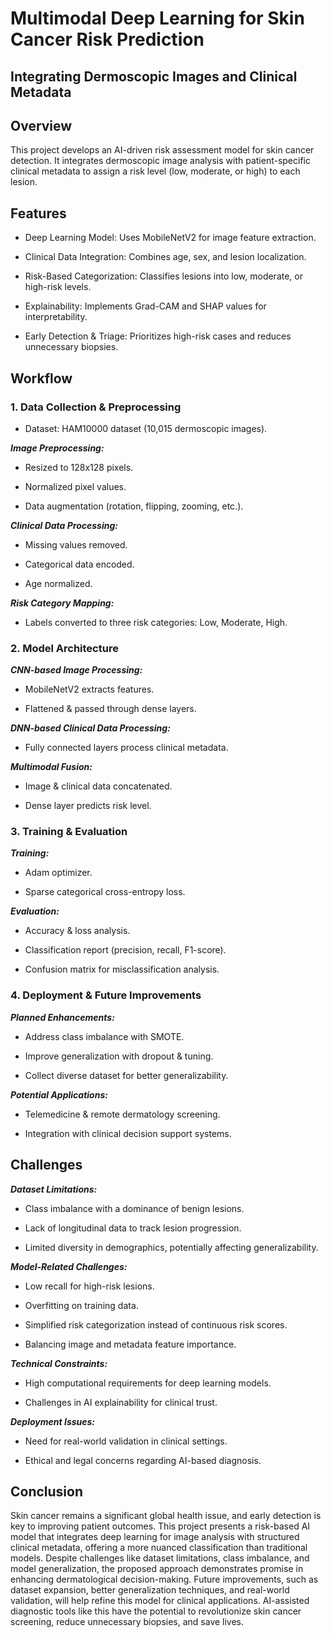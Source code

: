 # Multimodal Deep Learning for Skin Cancer Risk Prediction
## Integrating Dermoscopic Images and Clinical Metadata


## Overview

This project develops an AI-driven risk assessment model for skin cancer detection. It integrates dermoscopic image analysis with patient-specific clinical metadata to assign a risk level (low, moderate, or high) to each lesion.

## Features

* Deep Learning Model: Uses MobileNetV2 for image feature extraction.

* Clinical Data Integration: Combines age, sex, and lesion localization.

* Risk-Based Categorization: Classifies lesions into low, moderate, or high-risk levels.

* Explainability: Implements Grad-CAM and SHAP values for interpretability.

* Early Detection & Triage: Prioritizes high-risk cases and reduces unnecessary biopsies.

## Workflow

### 1. Data Collection & Preprocessing

* Dataset: HAM10000 dataset (10,015 dermoscopic images).

***Image Preprocessing:***

* Resized to 128x128 pixels.

* Normalized pixel values.

* Data augmentation (rotation, flipping, zooming, etc.).

 ***Clinical Data Processing:***

* Missing values removed.

* Categorical data encoded.

* Age normalized.

***Risk Category Mapping:***

* Labels converted to three risk categories: Low, Moderate, High.

### 2. Model Architecture

***CNN-based Image Processing:***

* MobileNetV2 extracts features.

* Flattened & passed through dense layers.

***DNN-based Clinical Data Processing:***

* Fully connected layers process clinical metadata.

***Multimodal Fusion:***

* Image & clinical data concatenated.

* Dense layer predicts risk level.

### 3. Training & Evaluation

***Training:***

* Adam optimizer.

* Sparse categorical cross-entropy loss.

***Evaluation:***

* Accuracy & loss analysis.

* Classification report (precision, recall, F1-score).

* Confusion matrix for misclassification analysis.

### 4. Deployment & Future Improvements

***Planned Enhancements:***

* Address class imbalance with SMOTE.

* Improve generalization with dropout & tuning.

* Collect diverse dataset for better generalizability.

***Potential Applications:***

* Telemedicine & remote dermatology screening.

* Integration with clinical decision support systems.

## Challenges

***Dataset Limitations:***

* Class imbalance with a dominance of benign lesions.

* Lack of longitudinal data to track lesion progression.

* Limited diversity in demographics, potentially affecting generalizability.

***Model-Related Challenges:***

* Low recall for high-risk lesions.

* Overfitting on training data.

* Simplified risk categorization instead of continuous risk scores.

* Balancing image and metadata feature importance.

***Technical Constraints:***

* High computational requirements for deep learning models.

* Challenges in AI explainability for clinical trust.

***Deployment Issues:***

* Need for real-world validation in clinical settings.

* Ethical and legal concerns regarding AI-based diagnosis.

## Conclusion

Skin cancer remains a significant global health issue, and early detection is key to improving patient outcomes. This project presents a risk-based AI model that integrates deep learning for image analysis with structured clinical metadata, offering a more nuanced classification than traditional models. Despite challenges like dataset limitations, class imbalance, and model generalization, the proposed approach demonstrates promise in enhancing dermatological decision-making. Future improvements, such as dataset expansion, better generalization techniques, and real-world validation, will help refine this model for clinical applications. AI-assisted diagnostic tools like this have the potential to revolutionize skin cancer screening, reduce unnecessary biopsies, and save lives.
